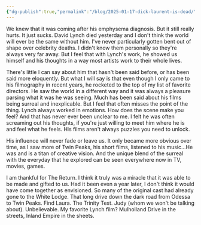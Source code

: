 ```yaml
---
{"dg-publish":true,"permalink":"/blog/2025-01-17-dick-laurent-is-dead/","tags":["blog"],"created":"2025-01-17","updated":"2025-01-17"}
---
```



We knew that it was coming after his emphysema diagnosis. But it still really hurts. It just sucks. David Lynch died yesterday and I don't think the world will ever be the same without him. I've never particularly gotten bent out of shape over celebrity deaths. I didn't know them personally so they're always very far away. But I feel that with Lynch's work, he showed us himself and his thoughts in a way most artists work to their whole lives.

There's little I can say about him that hasn't been said before, or has been said more eloquently. But what I will say is that even though I only came to his filmography in recent years, he rocketed to the top of my list of favorite directors. He saw the world in a different way and it was always a pleasure parsing what it was he was seeing. Much has been said about his films being surreal and inexplicable. But I feel that often misses the point of the thing. Lynch always worked in emotions. How does the scene make you feel? And that has never ever been unclear to me. I felt he was often screaming out his thoughts, if you're just willing to meet him where he is and feel what he feels. His films aren't always puzzles you need to unlock.

His influence will never fade or leave us. It only became more obvious over time, as I saw more of Twin Peaks, his short films, listened to his music...He was and is a titan of creative vision. And the unique blend of the surreal with the everyday that he explored can be seen everywhere now in TV, movies, games.

I am thankful for The Return. I think it truly was a miracle that it was able to be made and gifted to us. Had it been even a year later, I don't think it would have come together as envisioned. So many of the original cast had already gone to the White Lodge. That long drive down the dark road from Odessa to Twin Peaks. Find Laura. The Trinity Test. Judy (whom we won't be talking about). Unbelievable. My favorite Lynch film? Mulholland Drive in the streets, Inland Empire in the sheets.

